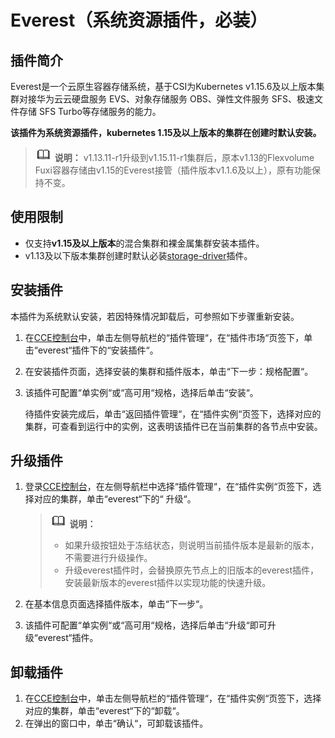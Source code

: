 # Everest（系统资源插件，必装）<a name="cce_01_0066"></a>

## 插件简介<a name="section25311744154917"></a>

Everest是一个云原生容器存储系统，基于CSI为Kubernetes v1.15.6及以上版本集群对接华为云云硬盘服务 EVS、对象存储服务 OBS、弹性文件服务 SFS、极速文件存储 SFS Turbo等存储服务的能力。

**该插件为系统资源插件，kubernetes 1.15及以上版本的集群在创建时默认安装。**

>![](public_sys-resources/icon-note.gif) **说明：** 
>v1.13.11-r1升级到v1.15.11-r1集群后，原本v1.13的Flexvolume Fuxi容器存储由v1.15的Everest接管（插件版本v1.1.6及以上），原有功能保持不变。

## 使用限制<a name="section202191122814"></a>

-   仅支持**v1.15及以上版本**的混合集群和裸金属集群安装本插件。
-   v1.13及以下版本集群创建时默认必装[storage-driver](storage-driver（系统资源插件-必装）.md)插件。

## 安装插件<a name="section168341157155317"></a>

本插件为系统默认安装，若因特殊情况卸载后，可参照如下步骤重新安装。

1.  在[CCE控制台](https://console.huaweicloud.com/cce2.0/?utm_source=helpcenter)中，单击左侧导航栏的“插件管理“，在“插件市场“页签下，单击“everest“插件下的“安装插件“。
2.  在安装插件页面，选择安装的集群和插件版本，单击“下一步：规格配置“。
3.  该插件可配置“单实例“或“高可用“规格，选择后单击“安装“。

    待插件安装完成后，单击“返回插件管理“，在“插件实例“页签下，选择对应的集群，可查看到运行中的实例，这表明该插件已在当前集群的各节点中安装。


## 升级插件<a name="section414918421496"></a>

1.  登录[CCE控制台](https://console.huaweicloud.com/cce2.0/?utm_source=helpcenter)，在左侧导航栏中选择“插件管理“，在“插件实例“页签下，选择对应的集群，单击“everest“下的“ 升级“。

    >![](public_sys-resources/icon-note.gif) **说明：** 
    >-   如果升级按钮处于冻结状态，则说明当前插件版本是最新的版本，不需要进行升级操作。
    >-   升级everest插件时，会替换原先节点上的旧版本的everest插件，安装最新版本的everest插件以实现功能的快速升级。

2.  在基本信息页面选择插件版本，单击“下一步“。
3.  该插件可配置“单实例“或“高可用“规格，选择后单击“升级“即可升级“everest“插件。

## 卸载插件<a name="section610455514114"></a>

1.  在[CCE控制台](https://console.huaweicloud.com/cce2.0/?utm_source=helpcenter)中，单击左侧导航栏的“插件管理“，在“插件实例“页签下，选择对应的集群，单击“everest“下的“卸载“。
2.  在弹出的窗口中，单击“确认“，可卸载该插件。

